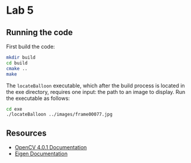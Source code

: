 # Lab 5

## Running the code
First build the code:
```bash
mkdir build
cd build
cmake ..
make
```

The `locateBalloon` executable, which after the build process is located in the exe directory, 
requires one input: the path to an image to display.  Run the executable
as follows:
```bash
cd exe
./locateBalloon ../images/frame00077.jpg
```

## Resources
- [OpenCV 4.0.1 Documentation](https://docs.opencv.org/4.0.1/)
- [Eigen Documentation](http://eigen.tuxfamily.org/dox/)
